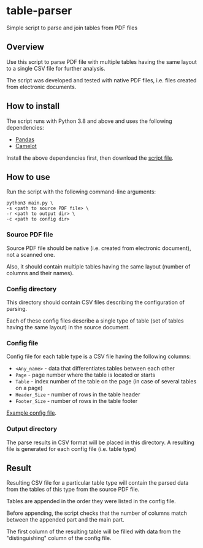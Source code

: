 # table-parser
Simple script to parse and join tables from PDF files

## Overview
Use this script to parse PDF file with multiple tables having the same 
layout to a single CSV file for further analysis.

The script was developed and tested with native PDF files, i.e. files created
from electronic documents.

## How to install
The script runs with Python 3.8 and above and uses the following dependencies:
* [Pandas](https://pandas.pydata.org)
* [Camelot](https://camelot-py.readthedocs.io/en/master/)

Install the above dependencies first, then download the [script file](main.py).

## How to use
Run the script with the following command-line arguments:

```
python3 main.py \
-s <path to source PDF file> \
-r <path to output dir> \
-c <path to config dir>
```

### Source PDF file
Source PDF file should be native (i.e. created from electronic document), 
not a scanned one.

Also, it should contain multiple tables having the same 
layout (number of columns and their names).

### Config directory
This directory should contain CSV files describing the 
configuration of parsing.

Each of these config files describe a single type of 
table (set of tables having the same layout) in the source document.

### Config file
Config file for each table type is a CSV file having the following columns:
* `<Any_name>` - data that differentiates tables between each other
* `Page` - page number where the table is located or starts
* `Table` - index number of the table on the page (in case of several tables on a page)
* `Header_Size` - number of rows in the table header
* `Footer_Size` - number of rows in the table footer

[Example config file](examples/config_file_example.csv).

### Output directory
The parse results in CSV format will be placed in this directory.
A resulting file is generated for each config file (i.e. table type)

## Result

Resulting CSV file for a particular table type will contain 
the parsed data from the tables of this type from the source PDF file.

Tables are appended in the order they were listed in the config file.

Before appending, the script checks that the number of columns match between the appended part and the main part.

The first column of the resulting table will be filled with data from the "distinguishing" column of the config file.
